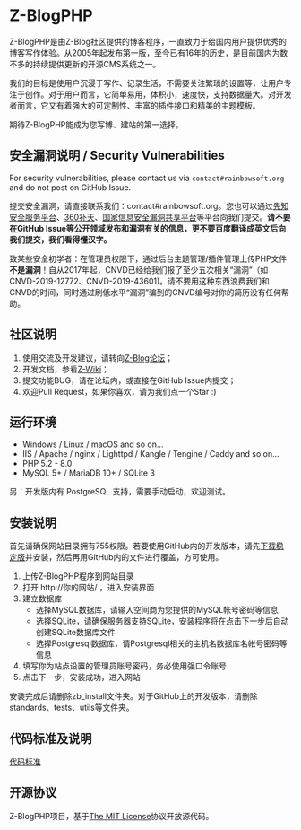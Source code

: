 
Z-BlogPHP
=============

Z-BlogPHP是由Z-Blog社区提供的博客程序，一直致力于给国内用户提供优秀的博客写作体验。从2005年起发布第一版，至今已有16年的历史，是目前国内为数不多的持续提供更新的开源CMS系统之一。

我们的目标是使用户沉浸于写作、记录生活，不需要关注繁琐的设置等，让用户专注于创作。对于用户而言，它简单易用，体积小，速度快，支持数据量大。对开发者而言，它又有着强大的可定制性、丰富的插件接口和精美的主题模板。

期待Z-BlogPHP能成为您写博、建站的第一选择。

## 安全漏洞说明 / Security Vulnerabilities

For security vulnerabilities, please contact us via ``contact#rainbowsoft.org`` and do not post on GitHub Issue.

提交安全漏洞，请直接联系我们：contact#rainbowsoft.org。您也可以通过[先知安全服务平台](https://xianzhi.aliyun.com)、[360补天](https://loudong.360.cn/)、[国家信息安全漏洞共享平台](http://www.cnvd.org.cn)等平台向我们提交。**请不要在GitHub Issue等公开领域发布和漏洞有关的信息，更不要百度翻译成英文后向我们提交，我们看得懂汉字。**

致某些安全初学者：在管理员权限下，通过后台主题管理/插件管理上传PHP文件**不是漏洞**！自从2017年起，CNVD已经给我们报了至少五次相关“漏洞”（如CNVD-2019-12772、CNVD-2019-43601)。请不要用这种东西浪费我们和CNVD的时间，同时通过刷低水平“漏洞”骗到的CNVD编号对你的简历没有任何帮助。

## 社区说明
1. 使用交流及开发建议，请转向[Z-Blog论坛](http://bbs.zblogcn.com/)；
1. 开发文档，参看[Z-Wiki](http://wiki.zblogcn.com/doku.php?id=zblogphp)；
1. 提交功能BUG，请在论坛内，或直接在GitHub Issue内提交；
1. 欢迎Pull Request，如果你喜欢，请为我们点一个Star :)


## 运行环境
- Windows / Linux / macOS and so on...
- IIS / Apache / nginx / Lighttpd / Kangle / Tengine / Caddy and so on...
- PHP 5.2 - 8.0
- MySQL 5+ / MariaDB 10+ / SQLite 3

另：开发版内有 PostgreSQL 支持，需要手动启动，欢迎测试。

## 安装说明
首先请确保网站目录拥有755权限。若要使用GitHub内的开发版本，请先[下载稳定版](http://www.zblogcn.com/zblogphp/)并安装，然后再用GitHub内的文件进行覆盖，方可使用。

1. 上传Z-BlogPHP程序到网站目录
2. 打开 http://你的网站/ ，进入安装界面
3. 建立数据库
   - 选择MySQL数据库，请输入空间商为您提供的MySQL帐号密码等信息
   - 选择SQLite，请确保服务器支持SQLite，安装程序将在点击下一步后自动创建SQLite数据库文件
   - 选择Postgresql数据库，请Postgresql相关的主机名数据库名帐号密码等信息
4. 填写你为站点设置的管理员账号密码，务必使用强口令账号
5. 点击下一步，安装成功，进入网站

安装完成后请删除zb_install文件夹。对于GitHub上的开发版本，请删除standards、tests、utils等文件夹。

## 代码标准及说明

[代码标准](standards)

## 开源协议

Z-BlogPHP项目，基于[The MIT License](http://opensource.org/licenses/mit-license.php)协议开放源代码。
